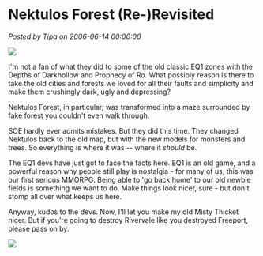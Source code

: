 # Nektulos Forest (Re-)Revisited

*Posted by Tipa on 2006-06-14 00:00:00*

![](../images/newnek1.jpg)



I'm not a fan of what they did to some of the old classic EQ1 zones with the Depths of Darkhollow and Prophecy of Ro. What possibly reason is there to take the old cities and forests we loved for all their faults and simplicity and make them crushingly dark, ugly and depressing?



Nektulos Forest, in particular, was transformed into a maze surrounded by fake forest you couldn't even walk through.



SOE hardly ever admits mistakes. But they did this time. They changed Nektulos back to the old map, but with the new models for monsters and trees. So everything is where it was -- where it *should* be.



The EQ1 devs have just got to face the facts here. EQ1 is an old game, and a powerful reason why people still play is nostalgia - for many of us, this was our first serious MMORPG. Being able to 'go back home' to our old newbie fields is something we want to do. Make things look nicer, sure - but don't stomp all over what keeps us here.



Anyway, kudos to the devs. Now, I'll let you make my old Misty Thicket nicer. But if you're going to destroy Rivervale like you destroyed Freeport, please pass on by.



![](../images/newnek2.jpg)


